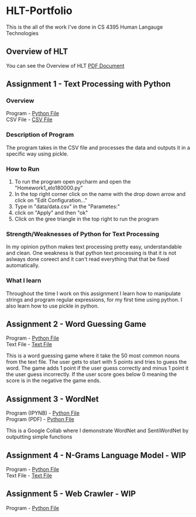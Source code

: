 # HLT-Portfolio
This is the all of the work I've done in CS 4395 Human Langauge Technologies

## Overview of HLT
You can see the Overview of HLT [PDF Document](https://github.com/EthanOng-CS/HLT-Portfolio/blob/main/Overview_of_NLP.pdf)

## Assignment 1 - Text Processing with Python

### Overview
Program - [Python File](https://github.com/EthanOng-CS/HLT-Portfolio/blob/main/Assignment%201/Homework1_elo180000.py)
<br />
CSV File - [CSV File](https://github.com/EthanOng-CS/HLT-Portfolio/blob/main/Assignment%201/data/data.csv)
  
### Description of Program
The program takes in the CSV file and processes the data and outputs it in a specific way using pickle. 

### How to Run
1. To run the program open pycharm and open the "Homework1_elo180000.py" <br />
2. In the top right corner click on the name with the drop down arrow and click on "Edit Configuration..." <br />
3. Type in "data/data.csv" in the "Parametes:" <br />
4. click on "Apply" and then "ok"<br />
5. Click on the gree triangle in the top right to run the program 

### Strength/Weaknesses of Python for Text Processing
In my opinion python makes text processing pretty easy, understandable and clean. One weakness is that python text processing is that it is not aslways done    coreect and it can't read everything that that be fixed automatically.

### What I learn
Throughout the time I work on this assignment I learn how to manipulate strings and program regular expressions, for my first time using python. I also learn how to use pickle in python.

## Assignment 2 - Word Guessing Game
Program - [Python File](https://github.com/EthanOng-CS/HLT-Portfolio/blob/main/Assignment%202/homework2_elo180000.py)
<br />
Text File - [Text File](https://github.com/EthanOng-CS/HLT-Portfolio/blob/main/Assignment%202/anat19.txt)

This is a word guessing game where it take the 50 most common nouns from the text file. The user gets to start with 5 points and tries to guess the word. The game adds 1 point if the user guess correctly and minus 1 point it the user guess incorrectly. If the user score goes below 0 meaning the score is in the negative the game ends.

## Assignment 3 - WordNet
Program (IPYNB) - [Python File](https://github.com/EthanOng-CS/HLT-Portfolio/blob/main/Assignment%203/homework3_elo180000.ipynb)
<br />
Program (PDF) - [Python File](https://github.com/EthanOng-CS/HLT-Portfolio/blob/main/Assignment%203/homework3_elo180000.pdf)

This is a Google Collab where I demonstrate WordNet and SentiWordNet by outputting simple functions 

## Assignment 4 - N-Grams Language Model - WIP
Program - [Python File]()
<br />
Text File - [Text File]()

## Assignment 5 - Web Crawler - WIP
Program - [Python File]()
